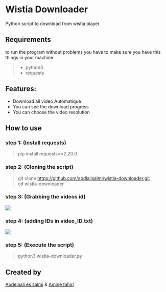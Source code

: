 # Wistia Downloader
Python script to download from wistia player

## Requirements
to run the program without problems you have to make sure you have this things in your machine
> - python3
> - requests

## Features:
- Download all video Automatique
- You can see the download progress
- You can choose the video resolution

## How to use

### step 1: (Install requests)
>pip install requests==2.20.0

### step 2: (Cloning the script)
>git clone https://github.com/abdlalisalmi/wistia-downloader.git</br>
>cd wistia-downloader</br>

### step 3: (Grabbing the videos id)
![](https://media.giphy.com/media/YkJhH3iHcuXNaeRBCR/giphy.gif)

### step 4: (adding IDs in video_ID.txt)
![](https://i.imgur.com/tsfAbAD.png)

### step 5: (Execute the script)
>python3 wistia-downloader.py</br>

## Created by 

[Abdelaali es salmi](https://github.com/salmiabdlali) &
[Amine tahiri](https://github.com/aminetahiri1998)
